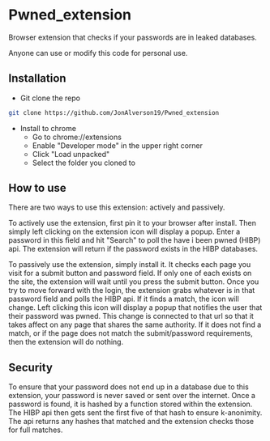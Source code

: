# Pwned_extension
Browser extension that checks if your passwords are in leaked databases. 

Anyone can use or modify this code for personal use.

## Installation
* Git clone the repo
```bash
git clone https://github.com/JonAlverson19/Pwned_extension
```
* Install to chrome
	* Go to chrome://extensions
	* Enable "Developer mode" in the upper right corner
	* Click "Load unpacked"
	* Select the folder you cloned to
## How to use
There are two ways to use this extension: actively and passively. 

To actively use the extension, first pin it to your browser after install. Then simply left clicking on the extension icon will display a popup. Enter a password in this field and hit "Search" to poll the have i been pwned (HIBP) api. The extension will return if the password exists in the HIBP databases.

To passively use the extension, simply install it. It checks each page you visit for a submit button and password field. If only one of each exists on the site, the extension will wait until you press the submit button. Once you try to move forward with the login, the extension grabs whatever is in that password field and polls the HIBP api. If it finds a match, the icon will change. Left clicking this icon will display a popup that notifies the user that their password was pwned. This change is connected to that url so that it takes affect on any page that shares the same authority. If it does not find a match, or if the page does not match the submit/password requirements, then the extension will do nothing.

## Security
To ensure that your password does not end up in a database due to this extension, your password is never saved or sent over the internet. Once a password is found, it is hashed by a function stored within the extension. The HIBP api then gets sent the first five of that hash to ensure k-anonimity. The api returns any hashes that matched and the extension checks those for full matches. 
